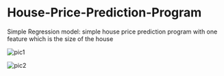 # House-Price-Prediction-Program
Simple Regression model:  simple house price prediction program with one feature which is the size of the house 


![pic1](https://github.com/Esmail-ibraheem/House-Price-Prediction-Program/assets/113830751/effa7440-862a-4f78-a96d-b8828fc9fee1)

![pic2](https://github.com/Esmail-ibraheem/House-Price-Prediction-Program/assets/113830751/bf744d81-2029-4058-b94d-01474bd003ec)
